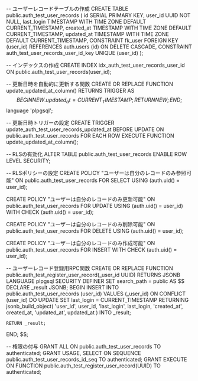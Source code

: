 -- ユーザーレコードテーブルの作成
CREATE TABLE public.auth_test_user_records (
    id SERIAL PRIMARY KEY,
    user_id UUID NOT NULL,
    last_login TIMESTAMP WITH TIME ZONE DEFAULT CURRENT_TIMESTAMP,
    created_at TIMESTAMP WITH TIME ZONE DEFAULT CURRENT_TIMESTAMP,
    updated_at TIMESTAMP WITH TIME ZONE DEFAULT CURRENT_TIMESTAMP,
    CONSTRAINT fk_user
        FOREIGN KEY (user_id)
        REFERENCES auth.users (id)
        ON DELETE CASCADE,
    CONSTRAINT auth_test_user_records_user_id_key UNIQUE (user_id)
);

-- インデックスの作成
CREATE INDEX idx_auth_test_user_records_user_id ON public.auth_test_user_records(user_id);

-- 更新日時を自動的に更新する関数
CREATE OR REPLACE FUNCTION update_updated_at_column()
RETURNS TRIGGER AS $$
BEGIN
    NEW.updated_at = CURRENT_TIMESTAMP;
    RETURN NEW;
END;
$$ language 'plpgsql';

-- 更新日時トリガーの設定
CREATE TRIGGER update_auth_test_user_records_updated_at
    BEFORE UPDATE ON public.auth_test_user_records
    FOR EACH ROW
    EXECUTE FUNCTION update_updated_at_column();

-- RLSの有効化
ALTER TABLE public.auth_test_user_records ENABLE ROW LEVEL SECURITY;

-- RLSポリシーの設定
CREATE POLICY "ユーザーは自分のレコードのみ参照可能" ON public.auth_test_user_records
    FOR SELECT
    USING (auth.uid() = user_id);

CREATE POLICY "ユーザーは自分のレコードのみ更新可能" ON public.auth_test_user_records
    FOR UPDATE
    USING (auth.uid() = user_id)
    WITH CHECK (auth.uid() = user_id);

CREATE POLICY "ユーザーは自分のレコードのみ削除可能" ON public.auth_test_user_records
    FOR DELETE
    USING (auth.uid() = user_id);

CREATE POLICY "ユーザーは自分のレコードのみ作成可能" ON public.auth_test_user_records
    FOR INSERT
    WITH CHECK (auth.uid() = user_id);

-- ユーザーレコード登録用RPC関数
CREATE OR REPLACE FUNCTION public.auth_test_register_user_record(_user_id UUID)
RETURNS JSONB
LANGUAGE plpgsql
SECURITY DEFINER
SET search_path = public
AS $$
DECLARE
    _result JSONB;
BEGIN
    INSERT INTO public.auth_test_user_records (user_id)
    VALUES (_user_id)
    ON CONFLICT (user_id)
    DO UPDATE SET last_login = CURRENT_TIMESTAMP
    RETURNING jsonb_build_object(
        'user_id', user_id,
        'last_login', last_login,
        'created_at', created_at,
        'updated_at', updated_at
    ) INTO _result;
    
    RETURN _result;
END;
$$;

-- 権限の付与
GRANT ALL ON public.auth_test_user_records TO authenticated;
GRANT USAGE, SELECT ON SEQUENCE public.auth_test_user_records_id_seq TO authenticated;
GRANT EXECUTE ON FUNCTION public.auth_test_register_user_record(UUID) TO authenticated;